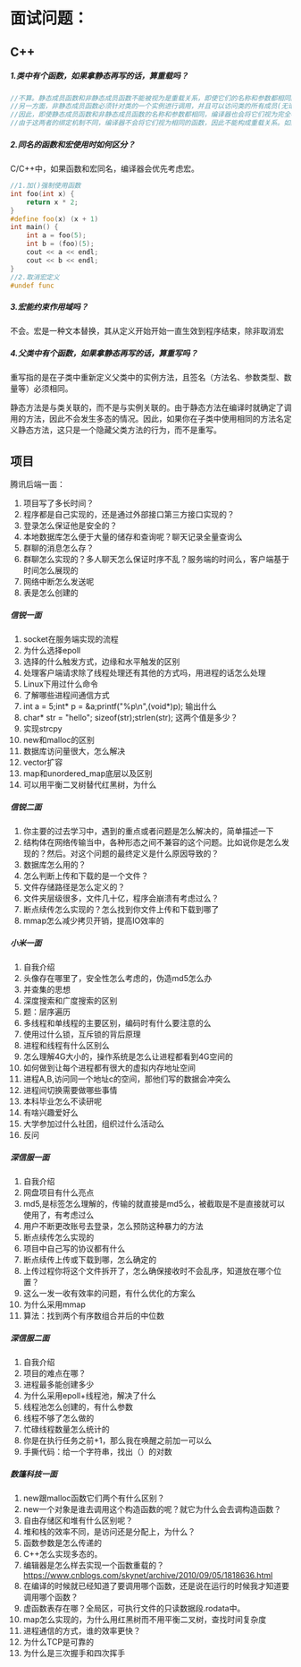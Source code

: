 # 面试问题：

## C++

##### 1.类中有个函数，如果拿静态再写的话，算重载吗？

```c++
//不算。静态成员函数和非静态成员函数不能被视为是重载关系，即使它们的名称和参数都相同。这是因为静态成员函数和非静态成员函数的调用方式和性质是不同的。静态成员函数是属于类的，而不是类的实例的。它们可以在没有类的实例的情况下被调用，只需要使用类名和作用域解析运算符::。静态成员函数不能访问类的非静态成员，因为非静态成员需要一个类的实例。
//另一方面，非静态成员函数必须针对类的一个实例进行调用，并且可以访问类的所有成员(无论是静态的还是非静态的)。
//因此，即使静态成员函数和非静态成员函数的名称和参数都相同，编译器也会将它们视为完全不同的函数。这意味着可以在同一个类中同时定义一个静态成员函数和一个非静态成员函数，它们的名称和参数都相同，而不会出现重载冲突。
//由于这两者的绑定机制不同，编译器不会将它们视为相同的函数，因此不能构成重载关系。如果尝试在同一个类中定义相同名称的静态成员函数和普通成员函数，会导致编译错误。
```

##### 2.同名的函数和宏使用时如何区分？

C/C++中，如果函数和宏同名，编译器会优先考虑宏。

```C++
//1.加()强制使用函数
int foo(int x) {
    return x * 2;
}
#define foo(x) (x + 1)
int main() {
    int a = foo(5);   
    int b = (foo)(5); 
    cout << a << endl;
    cout << b << endl;
}
//2.取消宏定义
#undef func
```

##### 3.宏能约束作用域吗？

不会。宏是一种文本替换，其从定义开始开始一直生效到程序结束，除非取消宏

##### 4.父类中有个函数，如果拿静态再写的话，算重写吗？

重写指的是在子类中重新定义父类中的实例方法，且签名（方法名、参数类型、数量等）必须相同。

静态方法是与类关联的，而不是与实例关联的。由于静态方法在编译时就确定了调用的方法，因此不会发生多态的情况。因此，如果你在子类中使用相同的方法名定义静态方法，这只是一个隐藏父类方法的行为，而不是重写。



## 项目

腾讯后端一面：

1. 项目写了多长时间？
2. 程序都是自己实现的，还是通过外部接口第三方接口实现的？
3. 登录怎么保证他是安全的？
4. 本地数据库怎么便于大量的储存和查询呢？聊天记录全量查询么
5. 群聊的消息怎么存？
6. 群聊怎么实现的？多人聊天怎么保证时序不乱？服务端的时间么，客户端基于时间怎么展现的
7. 网络中断怎么发送呢
8. 表是怎么创建的



##### 信锐一面

1. socket在服务端实现的流程
2. 为什么选择epoll
3. 选择的什么触发方式，边缘和水平触发的区别
4. 处理客户端请求除了线程处理还有其他的方式吗，用进程的话怎么处理
5. Linux下用过什么命令
6. 了解哪些进程间通信方式
7. int a = 5;int* p = &a;printf("%p\n",(void*)p); 输出什么
8. char* str = "hello"; sizeof(str);strlen(str); 这两个值是多少？
9. 实现strcpy
10. new和malloc的区别
11. 数据库访问量很大，怎么解决
12. vector扩容
13. map和unordered_map底层以及区别
14. 可以用平衡二叉树替代红黑树，为什么



##### 信锐二面

1. 你主要的过去学习中，遇到的重点或者问题是怎么解决的，简单描述一下
2. 结构体在网络传输当中，各种形态之间不兼容的这个问题。比如说你是怎么发现的？然后。对这个问题的最终定义是什么原因导致的？
3. 数据库怎么用的？
4. 怎么判断上传和下载的是一个文件？
5. 文件存储路径是怎么定义的？
6. 文件夹层级很多，文件几十亿，程序会崩溃有考虑过么？
7. 断点续传怎么实现的？怎么找到你文件上传和下载到哪了
8. mmap怎么减少拷贝开销，提高IO效率的





##### 小米一面

1. 自我介绍
2. 头像存在哪里了，安全性怎么考虑的，伪造md5怎么办
3. 并查集的思想
4. 深度搜索和广度搜索的区别
5. 题：层序遍历
6. 多线程和单线程的主要区别，编码时有什么要注意的么
7. 使用过什么锁，互斥锁的背后原理
7. 进程和线程有什么区别么
7. 怎么理解4G大小的，操作系统是怎么让进程都看到4G空间的
7. 如何做到让每个进程都有很大的虚拟内存地址空间
7. 进程A,B,访问同一个地址c的空间，那他们写的数据会冲突么
7. 进程间切换需要做哪些事情
7. 本科毕业怎么不读研呢
7. 有啥兴趣爱好么
7. 大学参加过什么社团，组织过什么活动么
7. 反问



##### 深信服一面

1. 自我介绍
2. 网盘项目有什么亮点
3. md5,是标签怎么理解的，传输的就直接是md5么，被截取是不是直接就可以使用了，有考虑过么
4. 用户不断更改账号去登录，怎么预防这种暴力的方法
5. 断点续传怎么实现的
6. 项目中自己写的协议都有什么
7. 断点续传上传或下载到哪，怎么确定的
8. 上传过程你将这个文件拆开了，怎么确保接收时不会乱序，知道放在哪个位置？
9. 这么一发一收有效率的问题，有什么优化的方案么
10. 为什么采用mmap
11. 算法：找到两个有序数组合并后的中位数



##### 深信服二面

1. 自我介绍
2. 项目的难点在哪？
3. 进程最多能创建多少
4. 为什么采用epoll+线程池，解决了什么
5. 线程池怎么创建的，有什么参数
6. 线程不够了怎么做的
7. 忙碌线程数量怎么统计的
8. 你是在执行任务之前+1，那么我在唤醒之前加一可以么
9. 手撕代码：给一个字符串，找出（）的对数



##### 数篷科技一面

1. new跟malloc函数它们两个有什么区别？
2. new一个对象是谁去调用这个构造函数的呢？就它为什么会去调构造函数？
3. 自由存储区和堆有什么区别呢？
4. 堆和栈的效率不同，是访问还是分配上，为什么？
5. 函数参数是怎么传递的
6. C++怎么实现多态的。
7. 编辑器是怎么样去实现一个函数重载的？https://www.cnblogs.com/skynet/archive/2010/09/05/1818636.html
8. 在编译的时候就已经知道了要调用哪个函数，还是说在运行的时候我才知道要调用哪个函数？
9. 虚函数表存在哪？全局区，可执行文件的只读数据段.rodata中。
10. map怎么实现的，为什么用红黑树而不用平衡二叉树，查找时间复杂度
11. 进程通信的方式，谁的效率更快？
12. 为什么TCP是可靠的
13. 为什么是三次握手和四次挥手
